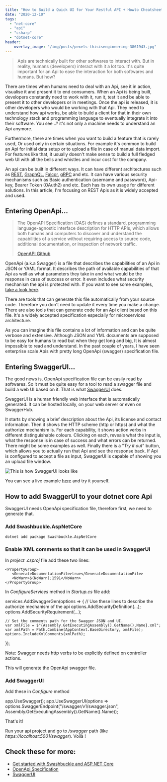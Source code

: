 ```yaml
---
title: "How to Build a Quick UI for Your Restful API + Howto Cheatsheet"
date: "2020-12-10"
tags: 
  - "net-core"
  - "api"
  - "csharp"
  - "dotnet-core"
header:
    overlay_image: "/img/posts/pexels-thisisengineering-3861943.jpg"
---
```


> Apis are technically built for other softwares to interact with. But in reality, humans (developers) interact with it a lot too. It's quite important for an Api to ease the interaction for both softwares and humans. But how?

There are times when humans need to deal with an Api, see it in action, visualise it and present it to end consumers. When an Api is being built, developers constantly need to work with it, run it, test it and be able to present it to other developers or in meetings. Once the api is released, it is other developers who would be working with that Api. They need to understand how api works, be able to build a client for that in their own technology stack and programming language to eventually integrate it into their software. You see ..? it's not only a machine needs to understand an Api anymore.

Furthermore, there are times when you want to build a feature that is rarely used, Or used only in certain situations. For example it's common to build an Api for initial data setup or to upload a file in case of manual data import. For features like that, it usually doesn't make sense to build a full fledged web UI with all the bells and whistles and incur cost for the company.

An api can be built in different ways. It can have different architectures such as [REST](https://en.wikipedia.org/wiki/Representational_state_transfer), [GraphQL](https://graphql.org/), [Falcor](https://netflix.github.io/falcor/), [gRPC](https://grpc.io/) and etc. It can have various security mechanisms such as Basic authentication (username and password), Api-key, Bearer Token (OAuth2) and etc. Each has its own usage for different solutions. In this article, I'm focusing on REST Apis as it is widely accepted and used.

## Entering OpenApi...

> The OpenAPI Specification (OAS) defines a standard, programming language-agnostic interface description for HTTP APIs, which allows both humans and computers to discover and understand the capabilities of a service without requiring access to source code, additional documentation, or inspection of network traffic.
> 
> [OpenAPI Github](https://github.com/OAI/OpenAPI-Specification)

OpenApi (a.k.a Swagger) is a file that describes the capabilities of an Api in JSON or YAML format. It describes the path of available capabilities of that Api as well as what parameters they take in and what would be the response in case of success or error. It even includes what security mechanism the api is protected with. If you want to see some examples, [take a look here](https://github.com/OAI/OpenAPI-Specification/tree/master/examples/v3.0).

There are tools that can generate this file automatically from your source code. Therefore you don't need to update it every time you make a change. There are also tools that can generate code for an Api client based on this file. It's a widely accepted specification especially for microservices architecture.

As you can imagine this file contains a lot of information and can be quite verbose and extensive. Although JSON and YML documents are supposed to be easy for humans to read but when they get long and big, It is almost impossible to read and understand. In the past couple of years, I have seen enterprise scale Apis with pretty long OpenApi (swagger) specification file.

## Entering SwaggerUI...

The good news is, OpenApi specification file can be easily read by softwares. So it must be quite easy for a tool to read a swagger file and build a web UI based on it. That is what [SwaggerUI](https://swagger.io/tools/swagger-ui/) does.

SwaggerUI is a human friendly web interface that is automatically generated. It can be hosted locally, on your web server or even on SwaggerHub.

It starts by showing a brief description about the Api, its license and contact information. Then it shows the HTTP scheme (http or https) and what the authorize mechanism is. For each capability, it shows action verbs in different distinguishable colours. Clicking on each, reveals what the input is, what the response is in case of success and what errors can be returned. There might be some examples as well. Finally there is a "_Try it out_" button, which allows you to actually run that Api and see the response back. If Api is configured to accept a file as input, SwaggerUI is capable of showing you an upload file window.

![This is how SwaggerUI looks like](https://programmerbyday.files.wordpress.com/2020/12/profile-20201209t114924.gif?w=500)

You can see a live example [here](https://petstore.swagger.io/) and try it yourself.

## How to add SwaggerUI to your dotnet core Api

SwaggerUI needs OpenApi specification file, therefore first, we need to generate that.

### Add Swashbuckle.AspNetCore

```
dotnet add package Swashbuckle.AspNetCore
```

### Enable XML comments so that it can be used in SwaggerUI

In _project .csproj_ file add these two lines:

```
<PropertyGroup>
   <GenerateDocumentationFile>true</GenerateDocumentationFile>
   <NoWarn>$(NoWarn);1591</NoWarn>
</PropertyGroup>
```

In _ConfigureServices_ method in _Startup.cs_ file add:

services.AddSwaggerGen(options =>
{
   // Use these lines to describe the authorize mechanism of the api
    options.AddSecurityDefinition(...);
    options.AddSecurityRequirement(...);

    // Set the comments path for the Swagger JSON and UI.
    var xmlFile = $"{Assembly.GetExecutingAssembly().GetName().Name}.xml";
    var xmlPath = Path.Combine(AppContext.BaseDirectory, xmlFile);
    options.IncludeXmlComments(xmlPath);
});

Note: Swagger needs http verbs to be explicitly defined on controller actions.

This will generate the OpenApi swagger file.

### Add SwaggerUI

Add these in _Configure_ method

app.UseSwagger();
app.UseSwaggerUI(options =>
                 options.SwaggerEndpoint("/swagger/v1/swagger.json", Assembly.GetExecutingAssembly().GetName().Name));

That's it!

Run your api project and go to _/swagger_ path (like _https://localhost:5001/swagger_). Voilà !

## Check these for more:

- [Get started with Swashbuckle and ASP.NET Core](https://docs.microsoft.com/en-us/aspnet/core/tutorials/getting-started-with-swashbuckle?view=aspnetcore-5.0&tabs=visual-studio)
- [OpenApi Specification](https://swagger.io/resources/open-api/)
- [SwaggerUI](https://swagger.io/tools/swagger-ui/)
